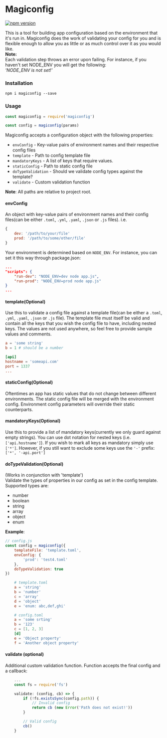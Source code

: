 # Magiconfig
[![npm version](https://badge.fury.io/js/magiconfig.svg)](https://badge.fury.io/js/magiconfig)

This is a tool for building app configuration based on the environment that it's run in.
Magiconfig does the work of validating your config for you and is flexible enough to allow you as little or as much control over it as you would like.<br>
<strong>Note:</strong><br>
Each validation step throws an error upon failing. For instance, if you haven't set NODE_ENV you will get the following:<br>
<i>'NODE_ENV is not set!'</i><br>

### Installation
```
npm i magiconfig --save
```

### Usage

```javascript
const magiconfig = require('magiconfig')

const config = magiconfig(params)
```

Magiconfig accepts a configuration object with the following properties:
* `envConfig` - Key-value pairs of environment names and their respective config files
* `template` - Path to config template file
* `mandatoryKeys` - A list of keys that require values.
* `staticConfig` - Path to static config file
* `doTypeValidation` - Should we validate config types against the template?
* `validate` - Custom validation function

<strong>Note</strong>: All paths are relative to project root.

#### envConfig
An object with key-value pairs of environment names and their config files(can be either `.toml`, `.yml`, `.yaml`, `.json` or `.js` files). i.e.
```javascript
{
    dev: '/path/to/your/file'
    prod: '/path/to/some/other/file'
}
```
Your environment is determined based on `NODE_ENV`. For instance, you can set it this way through package.json:
```json
...
"scripts": {
    "run-dev": "NODE_ENV=dev node app.js",
    "run-prod": "NODE_ENV=prod node app.js"
}
...
```

#### template(Optional)
Use this to validate a config file against a template file(can be either a `.toml`, `.yml`, `.yaml`, `.json` or `.js` file).
The template file must itself be valid and contain all the keys that you wish the config file to have, including nested keys. The values are not used anywhere, so feel free to provide sample values and comments.

```toml
a = 'some string'
b = 1 # should be a number

[api]
hostname = 'someapi.com'
port = 1337
...
```
#### staticConfig(Optional)
Oftentimes an app has static values that do not change between different environments.
The static config file will be merged with the environment config.
Environment config parameters will override their static counterparts.

#### mandatoryKeys(Optional)
Use this to provide a list of mandatory keys(currently we only guard against empty strings).
You can use dot notation for nested keys (i.e. `['api.hostname']`).
If you wish to mark all keys as mandatory simply use `['*']`. However, if you still want to exclude some keys use the `'-'` prefix: `['*', '-api.port']`

#### doTypeValidation(Optional)
(Works in conjunction with 'template')<br>
Validate the types of properties in our config as set in the config template.
Supported types are:
* number
* boolean
* string
* array
* object
* enum

<strong>Example</strong>:
```javascript
// config.js
const config = magiconfig({
    templateFile: 'template.toml',
    envConfig: {
        'prod': 'test4.toml'
    },
    doTypeValidation: true
})
```
```toml
    # template.toml
    a = 'string'
    b = 'number'
    c = 'array'
    d = 'object'
    e = 'enum: abc,def,ghi'
```

```toml
    # config.toml
    a = 'some srting'
    b = '123'
    c = [1, 2, 3]
    [d]
    e = 'Object property'
    f = 'Another object property'
```

#### validate (optional)
Additional custom validation function. Function accepts the final config and a callback:
```javascript
    ...
    const fs = require('fs')

    validate: (config, cb) => {
        if (!fs.existsSync(config.path)) {
            // Invalid config
            return cb (new Error('Path does not exist!'))
        }

        // Valid config
        cb()
    }
```
